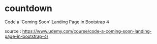 # countdown
Code a 'Coming Soon' Landing Page in Bootstrap 4 

source :
https://www.udemy.com/course/code-a-coming-soon-landing-page-in-bootstrap-4/
